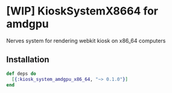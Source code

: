 # [WIP] KioskSystemX8664 for amdgpu

Nerves system for rendering webkit kiosk on x86_64 computers

## Installation

```elixir
def deps do
  [{:kiosk_system_amdgpu_x86_64, "~> 0.1.0"}]
end
```
